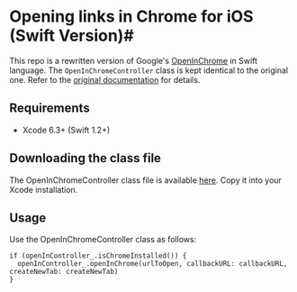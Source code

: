# Opening links in Chrome for iOS (Swift Version)#
This repo is a rewritten version of Google's [OpenInChrome](https://github.com/GoogleChrome/OpenInChrome) in Swift language. The `OpenInChromeController` class is kept identical to the original one. Refer to the [original documentation](https://github.com/GoogleChrome/OpenInChrome/blob/master/README.md) for details.

## Requirements ##
* Xcode 6.3+ (Swift 1.2+)

## Downloading the class file ##
The OpenInChromeController class file is available [here](https://github.com/cezheng/OpenInChromeSwift/blob/master/OpenInChromeController.swift). Copy it into your Xcode installation.

## Usage ##
Use the OpenInChromeController class as follows:
```
if (openInController_.isChromeInstalled()) {
  openInController_.openInChrome(urlToOpen, callbackURL: callbackURL, createNewTab: createNewTab)
}
```
